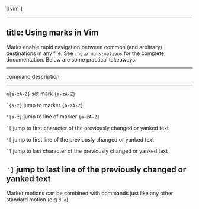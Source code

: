 [[vim]]

---
title: Using marks in Vim
---

Marks enable rapid navigation between common (and arbitrary) destinations in any file. See `:help mark-motions` for the complete documentation. Below are some practical takeaways.

----------------------------------------------------------------------------------------------------
command             description                                                       
----------------    --------------------------------------------------------------------------------
`m{a-zA-Z}`         set mark `{a-zA-Z}`

`` `{a-z} ``        jump to marker `{a-zA-Z}`

`'{a-z}`            jump to line of marker `{a-zA-Z}`

`` `[ ``            jump to first character of the previously changed or yanked text

`'[`                jump to first line of the previously changed or yanked text

`` `] ``            jump to last character of the previously changed or yanked text

`']`                jump to last line of the previously changed or yanked text
----------------------------------------------------------------------------------------------------

Marker motions can be combined with commands just like any other standard motion (e.g ``d`a``).
